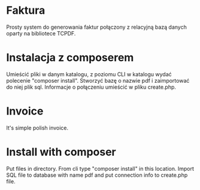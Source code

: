 # Faktura
Prosty system do generowania faktur połączony z relacyjną bazą danych oparty na bibliotece TCPDF.
# Instalacja z composerem
Umieścić pliki w danym katalogu, z poziomu CLI w katalogu wydać polecenie "composer install". Stworzyć bazę o nazwie pdf i zaimportować do niej plik sql. Informacje o połączeniu umieścić w pliku create.php.
# Invoice
It's simple polish invoice.
# Install with composer
Put files in directory. From cli type "composer install" in this location. Import SQL file to database with name pdf and put connection info to create.php file.
